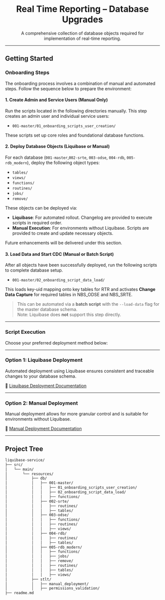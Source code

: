 <h1 align="center">Real Time Reporting – Database Upgrades</h1>

<p align="center">
A comprehensive collection of database objects required for implementation of real-time reporting.
</p>

---

## Getting Started

### Onboarding Steps

The onboarding process involves a combination of manual and automated steps. Follow the sequence below to prepare the environment:

#### 1. Create Admin and Service Users (Manual Only)
Run the scripts located in the following directories manually. This step creates an admin user and individual service users:

- `001-master/01_onboarding_scripts_user_creation/`

These scripts set up core roles and foundational database functions.

#### 2. Deploy Database Objects (Liquibase or Manual)

For each database (`001-master`,`002-srte`, `003-odse`, `004-rdb`, `005-rdb_modern`), deploy the following object types:

- `tables/`
- `views/`
- `functions/`
- `routines/`
- `jobs/`
- `remove/`

These objects can be deployed via:

- **Liquibase**: For automated rollout. Changelog are provided to execute scripts in required order.
- **Manual Execution**: For environments without Liquibase. Scripts are provided to create and update necessary objects. 

Future enhancements will be delivered under this section. 

#### 3. Load Data and Start CDC (Manual or Batch Script)

After all objects have been successfully deployed, run the following scripts to complete database setup.

- `001-master/02_onboarding_script_data_load/`

This loads key-uid mapping onto key tables for RTR and activates **Change Data Capture** for required tables in NBS_ODSE and NBS_SRTE.

> This can be automated via a **batch script** with the `--load-data` flag for the master database schema.  
> Note: Liquibase does **not** support this step directly.

---

### Script Execution

Choose your preferred deployment method below:

---

### Option 1:  Liquibase Deployment 

Automated deployment using Liquibase ensures consistent and traceable changes to your database schema.

📄 [Liquibase Deployment Documentation](liquibase-service/src/main/resources/db/readme.md)

---

### Option 2: Manual Deployment

Manual deployment allows for more granular control and is suitable for environments without Liquibase.

📄 [Manual Deployment Documentation](liquibase-service/src/main/resources/stlt/manual_deployment/readme.md)

---

## Project Tree

```bash
liquibase-service/
├── src/
│   └── main/
│       └── resources/
│           ├── db/
│           │   ├── 001-master/
│           │   │   ├── 01_onboarding_scripts_user_creation/
│           │   │   ├── 02_onboarding_script_data_load/
│           │   │   ├── functions/
│           │   ├── 002-srte/
│           │   │   ├── routines/
│           │   │   ├── tables/
│           │   ├── 003-odse/
│           │   │   ├── functions/
│           │   │   ├── routines/
│           │   │   ├── views/
│           │   ├── 004-rdb/
│           │   │   ├── routines/
│           │   │   ├── tables/
│           │   ├── 005-rdb_modern/
│           │   │   ├── functions/
│           │   │   ├── jobs/
│           │   │   ├── remove/
│           │   │   ├── routines/
│           │   │   ├── tables/
│           │   │   ├── views/
│           ├── stlt/
│           │   ├── manual_deployment/
│           │   ├── permissions_validation/
├── readme.md

